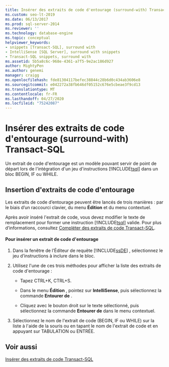```yaml
---
title: Insérer des extraits de code d'entourage (surround-with) Transact-SQL
ms.custom: seo-lt-2019
ms.date: 06/13/2017
ms.prod: sql-server-2014
ms.reviewer: ''
ms.technology: database-engine
ms.topic: conceptual
helpviewer_keywords:
- snippets [Transact-SQL], surround with
- IntelliSense [SQL Server], surround with snippets
- Transact-SQL snippets, surround with
ms.assetid: 5b5a8c6c-968e-4361-a7f5-9e2ac186d927
author: MightyPen
ms.author: genemi
manager: craigg
ms.openlocfilehash: fde81304117befec38844c28b6d0c434ab3606e8
ms.sourcegitcommit: e042272a38fb646df05152c676e5cbeae3f9cd13
ms.translationtype: MT
ms.contentlocale: fr-FR
ms.lasthandoff: 04/27/2020
ms.locfileid: "75242087"
---
```

# <a name="insert-surround-with-transact-sql-snippets"></a>Insérer des extraits de code d'entourage (surround-with) Transact-SQL
  Un extrait de code d'entourage est un modèle pouvant servir de point de départ lors de l'intégration d'un jeu d'instructions [!INCLUDE[tsql](../../includes/tsql-md.md)] dans un bloc BEGIN, IF ou WHILE.  
  
## <a name="inserting-surround-with-snippets"></a>Insertion d'extraits de code d'entourage  
 Les extraits de code d’entourage peuvent être lancés de trois manières : par le biais d’un raccourci clavier, du menu **Édition** et du menu contextuel.  
  
 Après avoir inséré l'extrait de code, vous devez modifier le texte de remplacement pour former une instruction [!INCLUDE[tsql](../../includes/tsql-md.md)] valide. Pour plus d’informations, consultez [Compléter des extraits de code Transact-SQL](complete-transact-sql-snippets.md).  
  
#### <a name="to-insert-a-surround-with-snippet"></a>Pour insérer un extrait de code d'entourage  
  
1.  Dans la fenêtre de l’Éditeur de requête [!INCLUDE[ssDE](../../includes/ssde-md.md)] , sélectionnez le jeu d’instructions à inclure dans le bloc.  
  
2.  Utilisez l'une de ces trois méthodes pour afficher la liste des extraits de code d'entourage :  
  
    -   Tapez CTRL+K, CTRL+S.  
  
    -   Dans le menu **Édition** , pointez sur **IntelliSense**, puis sélectionnez la commande **Entourer de** .  
  
    -   Cliquez avec le bouton droit sur le texte sélectionné, puis sélectionnez la commande **Entourer de** dans le menu contextuel.  
  
3.  Sélectionnez le nom de l'extrait de code (BEGIN, IF ou WHILE) sur la liste à l'aide de la souris ou en tapant le nom de l'extrait de code et en appuyant sur TABULATION ou ENTRÉE.  
  
## <a name="see-also"></a>Voir aussi  
 [Insérer des extraits de code Transact-SQL](insert-transact-sql-snippets.md)  
  
  
